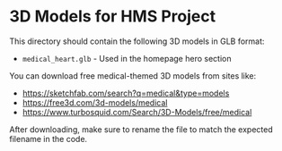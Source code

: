 # 3D Models for HMS Project

This directory should contain the following 3D models in GLB format:

- `medical_heart.glb` - Used in the homepage hero section

You can download free medical-themed 3D models from sites like:
- https://sketchfab.com/search?q=medical&type=models
- https://free3d.com/3d-models/medical
- https://www.turbosquid.com/Search/3D-Models/free/medical

After downloading, make sure to rename the file to match the expected filename in the code.
